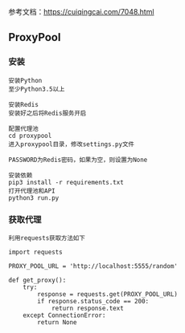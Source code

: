参考文档：https://cuiqingcai.com/7048.html
## ProxyPool
### 安装
    安装Python
    至少Python3.5以上
    
    安装Redis
    安装好之后将Redis服务开启
    
    配置代理池
    cd proxypool
    进入proxypool目录，修改settings.py文件
    
    PASSWORD为Redis密码，如果为空，则设置为None
    
    安装依赖
    pip3 install -r requirements.txt
    打开代理池和API
    python3 run.py
### 获取代理
    利用requests获取方法如下
    
    import requests
    
    PROXY_POOL_URL = 'http://localhost:5555/random'
    
    def get_proxy():
        try:
            response = requests.get(PROXY_POOL_URL)
            if response.status_code == 200:
                return response.text
        except ConnectionError:
            return None